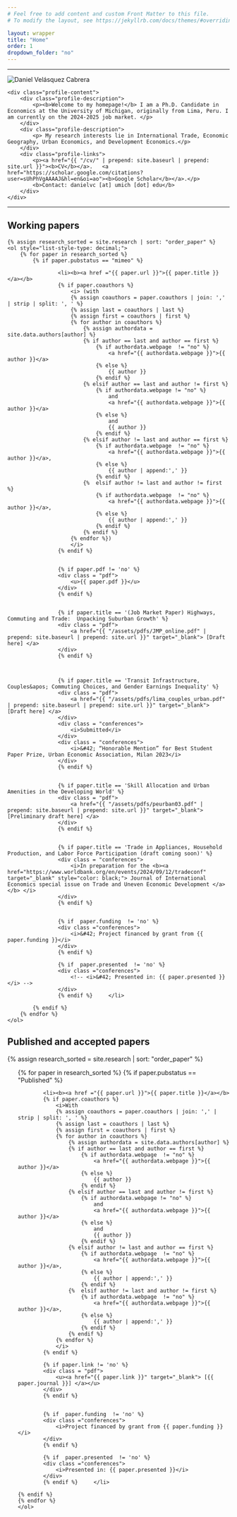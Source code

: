 ```yaml
---
# Feel free to add content and custom Front Matter to this file.
# To modify the layout, see https://jekyllrb.com/docs/themes/#overriding-theme-defaults

layout: wrapper
title: "Home"
order: 1
dropdown_folder: "no"
---
```

<article>
<!-- <header class="page-header">
	<h2>Welcome to my homepage!</h2>	
</header> -->

<hr>

  
<div class="img_profile col-xs-12">	
	<div class="profile-text"> 
		<img src="/assets/images/profile4.jpg" alt="Daniel Velásquez Cabrera">
	</div> 
	
	<div class="profile-content">
		<div class="profile-description">
			<p><b>Welcome to my homepage!</b> I am a Ph.D. Candidate in Economics at the University of Michigan, originally from Lima, Peru. I am currently on the 2024-2025 job market. </p>
		</div>
		<div class="profile-description">
			<p> My research interests lie in International Trade, Economic Geography, Urban Economics, and Development Economics.</p>
		</div>		
		<div class="profile-links">
			<p><a href="{{ "/cv/" | prepend: site.baseurl | prepend: site.url }}"><b>CV</b></a>.   <a href="https://scholar.google.com/citations?user=sUhPhVgAAAAJ&hl=en&oi=ao"><b>Google Scholar</b></a>.</p>
			<b>Contact: danielvc [at] umich [dot] edu</b>		
		</div>
	</div>
</div>

</article>


<hr>

<h2> Working papers </h2>

	{% assign research_sorted = site.research | sort: "order_paper" %}
	<ol style="list-style-type: decimal;">		
		{% for paper in research_sorted %}
			{% if paper.pubstatus == "mimeo" %}
					
					<li><b><a href ="{{ paper.url }}">{{ paper.title }}</a></b>
					{% if paper.coauthors %}
						<i> (with
						{% assign coauthors = paper.coauthors | join: ',' | strip | split: ', ' %}
						{% assign last = coauthors | last %}
						{% assign first = coauthors | first %}
						{% for author in coauthors %}
							{% assign authordata = site.data.authors[author] %}
							{% if author == last and author == first %}
								{% if authordata.webpage  != "no" %}
									<a href="{{ authordata.webpage }}">{{ author }}</a>
								{% else %}
									{{ author }}
								{% endif %}
							{% elsif author == last and author != first %}
								{% if authordata.webpage != "no" %}
									and
									<a href="{{ authordata.webpage }}">{{ author }}</a>
								{% else %}
									and
									{{ author }}
								{% endif %}
							{% elsif author != last and author == first %}
								{% if authordata.webpage  != "no" %}
									<a href="{{ authordata.webpage }}">{{ author }}</a>,
								{% else %}
									{{ author | append:',' }}
								{% endif %}
							{%	elsif author != last and author != first %}
								{% if authordata.webpage  != "no" %}
									<a href="{{ authordata.webpage }}">{{ author }}</a>,
								{% else %}
									{{ author | append:',' }}
								{% endif %}
							{% endif %}
						{% endfor %})
						</i>
					{% endif %}
					
					
					{% if paper.pdf != 'no' %}
					<div class = "pdf">
						<u>{{ paper.pdf }}</u>
					</div>
					{% endif %}
						
					
					{% if paper.title == '(Job Market Paper) Highways, Commuting and Trade:  Unpacking Suburban Growth' %}
					<div class = "pdf">
						<a href="{{ "/assets/pdfs/JMP_online.pdf" | prepend: site.baseurl | prepend: site.url }}" target="_blank"> [Draft here] </a>
					</div>
					{% endif %}		

					
					
					{% if paper.title == 'Transit Infrastructure, Couples&apos; Commuting Choices, and Gender Earnings Inequality' %}
					<div class = "pdf">
						<a href="{{ "/assets/pdfs/lima_couples_urban.pdf" | prepend: site.baseurl | prepend: site.url }}" target="_blank"> [Draft here] </a>
					</div>
					<div class = "conferences">
						<i>Submitted</i>
					</div>				
					<div class = "conferences">
						<i>&#42; “Honorable Mention” for Best Student Paper Prize, Urban Economic Association, Milan 2023</i>
					</div>			
					{% endif %}
					
					
					{% if paper.title == 'Skill Allocation and Urban Amenities in the Developing World' %}
					<div class = "pdf">
						<a href="{{ "/assets/pdfs/peurban03.pdf" | prepend: site.baseurl | prepend: site.url }}" target="_blank"> [Preliminary draft here] </a>
					</div>
					{% endif %}			
					
					
					{% if paper.title == 'Trade in Appliances, Household Production, and Labor Force Participation (draft coming soon)' %}	
					<div class = "conferences">
						<i>In preparation for the <b><a href="https://www.worldbank.org/en/events/2024/09/12/tradeconf" target="_blank" style="color: black;"> Journal of International Economics special issue on Trade and Uneven Economic Development </a></b> </i>
					</div>			
					{% endif %}
								
					
					{% if  paper.funding  != 'no' %}
					<div class ="conferences">
						<i>&#42; Project financed by grant from {{ paper.funding }}</i>
					</div>
					{% endif %}
					
					{% if  paper.presented  != 'no' %}
					<div class ="conferences">
						<!-- <i>&#42; Presented in: {{ paper.presented }}</i> -->
					</div>
					{% endif %}		</li>				
							
			{% endif %}	
		{% endfor %}
	</ol>				





<h2> Published and accepted papers </h2>
<div>
	{% assign research_sorted = site.research | sort: "order_paper" %}
	<ol style="list-style-type: decimal;">		
	{% for paper in research_sorted %}
	{% if paper.pubstatus == "Published" %}
			
			<li><b><a href ="{{ paper.url }}">{{ paper.title }}</a></b>
			{% if paper.coauthors %}
				<i>With
				{% assign coauthors = paper.coauthors | join: ',' | strip | split: ', ' %}
				{% assign last = coauthors | last %}
				{% assign first = coauthors | first %}
				{% for author in coauthors %}
					{% assign authordata = site.data.authors[author] %}
					{% if author == last and author == first %}
						{% if authordata.webpage  != "no" %}
							<a href="{{ authordata.webpage }}">{{ author }}</a>
						{% else %}
							{{ author }}
						{% endif %}
					{% elsif author == last and author != first %}
						{% if authordata.webpage != "no" %}
							and
							<a href="{{ authordata.webpage }}">{{ author }}</a>
						{% else %}
							and
							{{ author }}
						{% endif %}
					{% elsif author != last and author == first %}
						{% if authordata.webpage  != "no" %}
							<a href="{{ authordata.webpage }}">{{ author }}</a>,
						{% else %}
							{{ author | append:',' }}
						{% endif %}
					{%	elsif author != last and author != first %}
						{% if authordata.webpage  != "no" %}
							<a href="{{ authordata.webpage }}">{{ author }}</a>,
						{% else %}
							{{ author | append:',' }}
						{% endif %}
					{% endif %}
				{% endfor %}
				</i>
			{% endif %}
				
			{% if paper.link != 'no' %}
			<div class = "pdf">
				<u><a href="{{ paper.link }}" target="_blank"> [{{ paper.journal }}] </a></u>
			</div>
			{% endif %}
					
			
			{% if  paper.funding  != 'no' %}
			<div class ="conferences">
				<i>Project financed by grant from {{ paper.funding }}</i>
			</div>
			{% endif %}
						
			{% if  paper.presented  != 'no' %}
			<div class ="conferences">
				<i>Presented in: {{ paper.presented }}</i>
			</div>
			{% endif %}		</li>				
					
	{% endif %}	
	{% endfor %}
	</ol>				
</div>